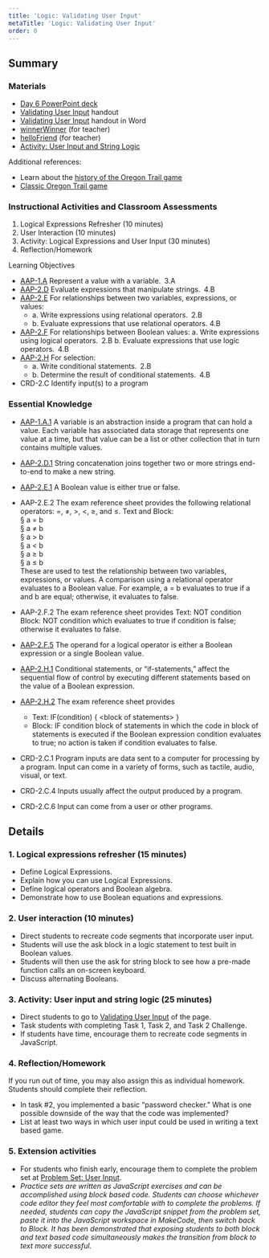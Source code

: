 ```yaml
---
title: 'Logic: Validating User Input'
metaTitle: 'Logic: Validating User Input'
order: 0
---
```


## Summary

### Materials

* [Day 6 PowerPoint deck]()
* <a href="/unit-5/day-6/validating-user-input.md">Validating User Input</a> handout
* [Validating User Input]() handout in Word
* [winnerWinner](https://makecode.com/_0F00C66wK3Di) (for teacher)
* [helloFriend](https://makecode.com/_amzHh6iF7Eyg) (for teacher)
* [Activity: User Input and String Logic](https://arcade.makecode.com/courses/csintro2/logic/user-input)

Additional references:

* Learn about the [history of the Oregon Trail game]()
* [Classic Oregon Trail game]()

### Instructional Activities and Classroom Assessments 


1. Logical Expressions Refresher (10 minutes)
2. User Interaction (10 minutes)
3. Activity: Logical Expressions and User Input (30 minutes)
4. Reflection/Homework


Learning Objectives 

* [AAP-1.A]() Represent a value with a variable. 3.A
* [AAP-2.D]() Evaluate expressions that manipulate strings. 4.B
* [AAP-2.E]() For relationships between two variables, expressions, or values:  
    * a. Write expressions using relational operators. 2.B  
    * b. Evaluate expressions that use relational operators. 4.B
* [AAP-2.F]() For relationships between Boolean values: a. Write expressions using logical operators. 2.B b.  Evaluate expressions that use logic operators. 4.B
* [AAP-2.H]() For selection:
    * a. Write conditional statements. 2.B
    * b. Determine the result of conditional statements. 4.B
* CRD-2.C Identify input(s) to a program

### Essential Knowledge

* [AAP-1.A.1]() A variable is an abstraction inside a program that can hold a value. Each variable has associated data storage that represents one value at a time, but that value can be a list or other collection that in turn contains multiple values.
* [AAP-2.D.1]() String concatenation joins together two or more strings  end-to-end to make a new string.
* [AAP-2.E.1]() A Boolean value is either true or false.
* AAP-2.E.2 The exam reference sheet provides the following relational operators: =, ≠, >, <, ≥, and ≤. Text and Block:<br/>
§ a = b<br/>
§ a ≠ b<br/>
§ a > b<br/>
§ a < b<br/>
§ a ≥ b<br/>
§ a ≤ b<br/>
These are used to test the relationship between two variables, expressions, or values. A comparison using a relational operator evaluates to a Boolean value. For example,  a = b evaluates to true if a and b are equal; otherwise, it evaluates  to false. 

* AAP-2.F.2 The exam reference sheet provides Text: NOT condition Block: NOT condition which evaluates to true if condition is false; otherwise it evaluates to false.
* [AAP-2.F.5]() The operand for a logical operator is either a Boolean expression or a single Boolean value. 
* [AAP-2.H.1]() Conditional statements, or “if-statements,” affect the sequential flow of control by executing different statements based on the value of a Boolean expression.
* [AAP-2.H.2]() The exam reference sheet provides
    * Text: IF(condition) { &lt;block of statements&gt; }
    * Block: IF condition block of statements in which the code in block of statements is executed if the Boolean expression condition evaluates to true; no action is taken if condition evaluates to false.
* CRD-2.C.1 Program inputs are data sent to a computer for processing by a program. Input can come in a variety of forms, such as tactile, audio, visual, or text.
* CRD-2.C.4 Inputs usually affect the output produced by a program.
* CRD-2.C.6 Input can come from a user or other programs.

## Details

### 1. Logical expressions refresher (15 minutes) 

* Define Logical Expressions.
* Explain how you can use Logical Expressions.
* Define logical operators and Boolean algebra.
* Demonstrate how to use Boolean equations and expressions.

### 2. User interaction (10 minutes) 

* Direct students to recreate code segments that incorporate user input.
* Students will use the ask block in a logic statement to test built in Boolean values.
* Students will then use the ask for string block to see how a pre-made function calls an on-screen keyboard.
* Discuss alternating Booleans.

### 3. Activity: User input and string logic (25 minutes)

* Direct students to go to <a href="/unit-5/day-6/validating-user-input.md">Validating User Input</a> of the page.
* Task students with completing Task 1, Task 2, and Task 2 Challenge.
* If students have time, encourage them to recreate code segments in JavaScript.

### 4. Reflection/Homework 

If you run out of time, you may also assign this as individual homework. Students should complete their reflection.

* In task #2, you implemented a basic “password checker.” What is one possible downside of the way that the code was implemented?
* List at least two ways in which user input could be used in writing a text based game.

### 5. Extension activities 

* For students who finish early, encourage them to complete the problem set at [Problem Set: User Input](https://arcade.makecode.com/courses/csintro3/intro/user-input-problems). 
* _Practice sets are written as JavaScript exercises and can be accomplished using block based code. Students can choose whichever code editor they feel most comfortable with to complete the problems. If needed, students can copy the JavaScript snippet from the problem set, paste it into the JavaScript workspace in MakeCode, then switch back to Block. It has been demonstrated that exposing students to both block and text based code simultaneously makes the transition from block to text more successful._